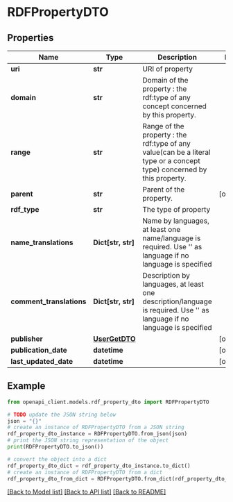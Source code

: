 # RDFPropertyDTO


## Properties

Name | Type | Description | Notes
------------ | ------------- | ------------- | -------------
**uri** | **str** | URI of property | 
**domain** | **str** | Domain of the property : the rdf:type of any concept concerned by this property. | 
**range** | **str** | Range of the property : the rdf:type of any value(can be a literal type or a concept type) concerned by this property. | 
**parent** | **str** | Parent of the property. | [optional] 
**rdf_type** | **str** | The type of property | 
**name_translations** | **Dict[str, str]** | Name by languages, at least one name/language is required. Use &#39;&#39; as language if no language is specified | 
**comment_translations** | **Dict[str, str]** | Description by languages, at least one description/language is required. Use &#39;&#39; as language if no language is specified | 
**publisher** | [**UserGetDTO**](UserGetDTO.md) |  | [optional] 
**publication_date** | **datetime** |  | [optional] 
**last_updated_date** | **datetime** |  | [optional] 

## Example

```python
from openapi_client.models.rdf_property_dto import RDFPropertyDTO

# TODO update the JSON string below
json = "{}"
# create an instance of RDFPropertyDTO from a JSON string
rdf_property_dto_instance = RDFPropertyDTO.from_json(json)
# print the JSON string representation of the object
print(RDFPropertyDTO.to_json())

# convert the object into a dict
rdf_property_dto_dict = rdf_property_dto_instance.to_dict()
# create an instance of RDFPropertyDTO from a dict
rdf_property_dto_from_dict = RDFPropertyDTO.from_dict(rdf_property_dto_dict)
```
[[Back to Model list]](../README.md#documentation-for-models) [[Back to API list]](../README.md#documentation-for-api-endpoints) [[Back to README]](../README.md)


